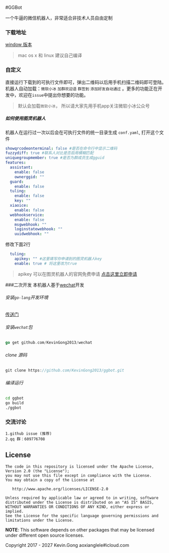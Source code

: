 #GGBot

一个牛逼的微信机器人，非常适合非技术人员自由定制

### 下载地址

[window 版本](http://oap91rhcb.bkt.clouddn.com/GGBot-windows.exe)

> mac os x 和 linux 建议自己编译

### 自定义

直接运行下载到的可执行文件即可，弹出二维码以后用手机扫描二维码即可登陆。 机器人自动加载：`微软小冰`  `加群欢迎语`  `群签到`  `添加好友自动通过` 。更多的功能正在开发中，欢迎在`issue`中提出你想要的功能。

> 默认会加载`微软小冰`， 所以请大家先用手机app关注微软小冰公众号

##### 如何使用图灵机器人
机器人在运行过一次以后会在可执行文件的统一目录生成 `conf.yaml`,  打开这个文件
``` yaml
showqrcodeonterminal: false #是否在命令行中显示二维码
fuzzydiff: true #联系人对比是否启用模糊匹配
uniquegroupmember: true #是否为群成员生成gguid
features:
  assistant:
    enable: false
    ownerggid: ""
  guard:
    enable: false
  tuling:
    enable: false
    key: ""
  xiaoice:
    enable: false
  webhookservice:
    enable: false
    msgwebhook: ""
    loginstatewebhook: ""
    uuidwebhook: ""
```
修改下面2行
``` yaml
  tuling:
    apikey: "" #这里填写你申请到的图灵机器人key
    enable: true # 将这里改为true
```

> apikey 可以在图灵机器人的官网免费申请 [点击这里立即申请](http://www.tuling123.com)

###二次开发
本机器人基于[wechat](https://github.com/KevinGong2013/wechat)开发
###### 安装`go-lang`开发环境
[传送门](https://www.golang.org)

###### 安装`wechat`包
``` go
go get github.com/KevinGong2013/wechat
```
###### clone 源码
``` go
git clone https://github.com/KevinGong2013/ggbot.git
```
###### 编译运行
``` bash
cd ggbot
go build
./ggbot
```

### 交流讨论

	1.github issue (推荐)
	2.qq 群：609776708

## License

    The code in this repository is licensed under the Apache License, Version 2.0 (the "License");
    you may not use this file except in compliance with the License.
    You may obtain a copy of the License at

       http://www.apache.org/licenses/LICENSE-2.0

    Unless required by applicable law or agreed to in writing, software
    distributed under the License is distributed on an "AS IS" BASIS,
    WITHOUT WARRANTIES OR CONDITIONS OF ANY KIND, either express or implied.
    See the License for the specific language governing permissions and
    limitations under the License.

**NOTE**: This software depends on other packages that may be licensed under different open source licenses.

Copyright 2017 - 2027 Kevin.Gong  aoxianglele#icloud.com
